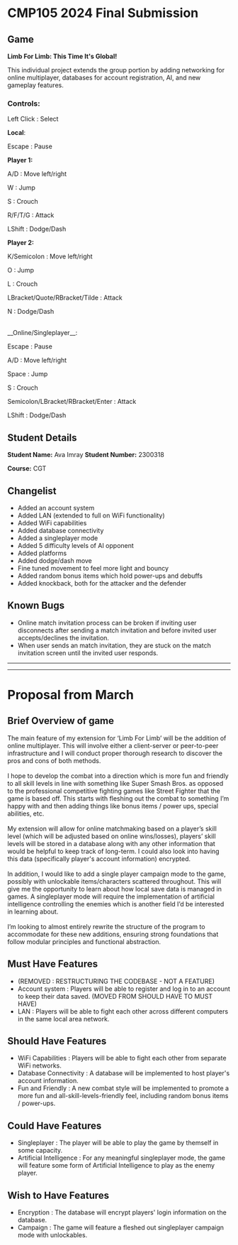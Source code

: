 # CMP105 2024 Final Submission 

## Game 

**Limb For Limb: This Time It's Global!** 

This individual project extends the group portion by adding networking for online multiplayer, databases for account registration, AI, and new gameplay features.


### **Controls:** 

Left Click : Select

__Local__:

Escape : Pause

**Player 1:**

A/D : Move left/right

W : Jump

S : Crouch

R/F/T/G : Attack

LShift : Dodge/Dash
<br>

**Player 2:**

K/Semicolon : Move left/right

O : Jump

L : Crouch

LBracket/Quote/RBracket/Tilde : Attack

N : Dodge/Dash

<br>
__Online/Singleplayer__:

Escape : Pause

A/D : Move left/right

Space : Jump

S : Crouch

Semicolon/LBracket/RBracket/Enter : Attack

LShift : Dodge/Dash


## Student Details

**Student Name:** Ava Imray
**Student Number:** 2300318

**Course:** CGT

## Changelist

* Added an account system
* Added LAN (extended to full on WiFi functionality)
* Added WiFi capabilities
* Added database connectivity
* Added a singleplayer mode
* Added 5 difficulty levels of AI opponent
* Added platforms
* Added dodge/dash move
* Fine tuned movement to feel more light and bouncy
* Added random bonus items which hold power-ups and debuffs
* Added knockback, both for the attacker and the defender

## Known Bugs
* Online match invitation process can be broken if inviting user disconnects after sending a match invitation and before invited user accepts/declines the invitation.
* When user sends an match invitation, they are stuck on the match invitation screen until the invited user responds.

---
---

# Proposal from March

## Brief Overview of game 

The main feature of my extension for ‘Limb For Limb’ will be the addition of online multiplayer. This will involve either a client-server or peer-to-peer infrastructure and I will conduct proper thorough research to discover the pros and cons of both methods. 
<br><br>
I hope to develop the combat into a direction which is more fun and friendly to all skill levels in line with something like Super Smash Bros. as opposed to the professional competitive fighting games like Street Fighter that the game is based off. This starts with fleshing out the combat to something I’m happy with and then adding things like bonus items / power ups, special abilities, etc.
<br><br>
My extension will allow for online matchmaking based on a player’s skill level (which will be adjusted based on online wins/losses), players’ skill levels will be stored in a database along with any other information that would be helpful to keep track of long-term. I could also look into having this data (specifically player's account information) encrypted.
<br><br>
In addition, I would like to add a single player campaign mode to the game, possibly with unlockable items/characters scattered throughout. This will give me the opportunity to learn about how local save data is managed in games. A singleplayer mode will require the implementation of artificial intelligence controlling the enemies which is another field I’d be interested in learning about.
<br><br>
I’m looking to almost entirely rewrite the structure of the program to accommodate for these new additions, ensuring strong foundations that follow modular principles and functional abstraction.

## Must Have Features

- (REMOVED : RESTRUCTURING THE CODEBASE - NOT A FEATURE)
- Account system : Players will be able to register and log in to an account to keep their data saved. (MOVED FROM SHOULD HAVE TO MUST HAVE)
- LAN : Players will be able to fight each other across different computers in the same local area network.

## Should Have Features

- WiFi Capabilities : Players will be able to fight each other from separate WiFi networks.
- Database Connectivity : A database will be implemented to host player's account information.
- Fun and Friendly : A new combat style will be implemented to promote a more fun and all-skill-levels-friendly feel, including random bonus items / power-ups.

## Could Have Features

- Singleplayer : The player will be able to play the game by themself in some capacity.
- Artificial Intelligence : For any meaningful singleplayer mode, the game will feature some form of Artificial Intelligence to play as the enemy player.

## Wish to Have Features

- Encryption : The database will encrypt players' login information on the database.
- Campaign : The game will feature a fleshed out singleplayer campaign mode with unlockables.
